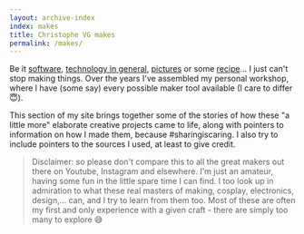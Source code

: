 ```yaml
---
layout: archive-index
index: makes
title: Christophe VG makes
permalink: /makes/
---
```


Be it [software](/about/I-Enterprise-Architect), [technology in general](/technology), [pictures](/fotografie) or some [recipe](/koken)... I just can't stop making things. Over the years I've assembled my personal workshop, where I have (some say) every possible maker tool available (I care to differ 😇).

This section of my site brings together some of the stories of how these "a little more" elaborate creative projects came to life, along with pointers to information on how I made them, because #sharingiscaring. I also try to include pointers to the sources I used, at least to give credit.

> Disclaimer: so please don't compare this to all the great makers out there on Youtube, Instagram and elsewhere. I'm just an amateur, having some fun in the little spare time I can find. I too look up in admiration to what these real masters of making, cosplay, electronics, design,... can, and I try to learn from them too. Most of these are often my first and only experience with a given craft - there are simply too many to explore 😅
